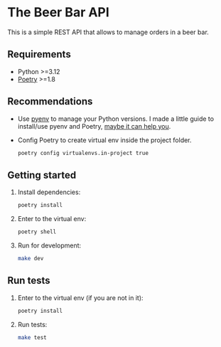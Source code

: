 # The Beer Bar API

This is a simple REST API that allows to manage orders in a beer bar.

## Requirements

- Python >=3.12
- [Poetry](https://python-poetry.org/docs/) >=1.8

## Recommendations

- Use [pyenv](https://github.com/pyenv/pyenv) to manage your Python versions. I made a little guide to install/use pyenv and Poetry, [maybe it can help you](https://rqbazan.notion.site/Hello-Python-c9627f7ad033471c9d52928b54b05eff?pvs=4).

- Config Poetry to create virtual env inside the project folder.

  ```bash
  poetry config virtualenvs.in-project true
  ```

## Getting started

1. Install dependencies:

   ```bash
   poetry install
   ```

2. Enter to the virtual env:

   ```bash
   poetry shell
   ```

3. Run for development:

   ```bash
   make dev
   ```

## Run tests

1. Enter to the virtual env (if you are not in it):

   ```bash
   poetry install
   ```

2. Run tests:

   ```bash
   make test
   ```
